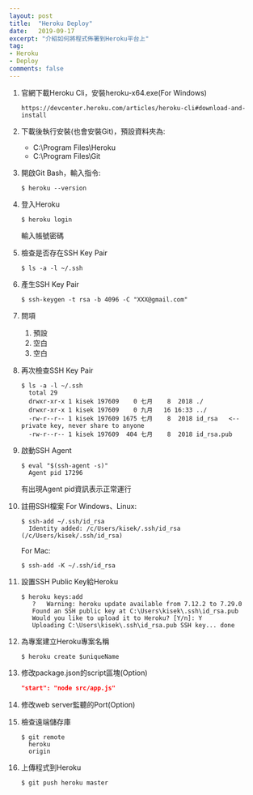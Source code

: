```yaml
---
layout: post
title:  "Heroku Deploy"
date:   2019-09-17
excerpt: "介紹如何將程式佈署到Heroku平台上"
tag:
- Heroku 
- Deploy
comments: false
---  
```


1.  官網下載Heroku Cli，安裝heroku-x64.exe(For Windows)
    ```
    https://devcenter.heroku.com/articles/heroku-cli#download-and-install
    ```
2.  下載後執行安裝(也會安裝Git)，預設資料夾為:
    *  C:\Program Files\Heroku
    *  C:\Program Files\Git

3.  開啟Git Bash，輸入指令:
    ```
    $ heroku --version
    ```
4.  登入Heroku
    ```
    $ heroku login
    ```
    輸入帳號密碼

5.  檢查是否存在SSH Key Pair
    ```
    $ ls -a -l ~/.ssh
    ```
6.  產生SSH Key Pair
    ```
    $ ssh-keygen -t rsa -b 4096 -C "XXX@gmail.com"
    ```
7.  問項
    1.  預設
    2.  空白
    3.  空白

8.  再次檢查SSH Key Pair
    ```
    $ ls -a -l ~/.ssh
      total 29
      drwxr-xr-x 1 kisek 197609    0 七月    8  2018 ./
      drwxr-xr-x 1 kisek 197609    0 九月   16 16:33 ../
      -rw-r--r-- 1 kisek 197609 1675 七月    8  2018 id_rsa   <-- private key, never share to anyone
      -rw-r--r-- 1 kisek 197609  404 七月    8  2018 id_rsa.pub
    ```
9.  啟動SSH Agent
    ```
    $ eval "$(ssh-agent -s)"   
      Agent pid 17296
    ``` 
    有出現Agent pid資訊表示正常運行

10. 註冊SSH檔案
    For Windows、Linux:
    ```
    $ ssh-add ~/.ssh/id_rsa
      Identity added: /c/Users/kisek/.ssh/id_rsa (/c/Users/kisek/.ssh/id_rsa)
    ```
    For Mac:
    ```
    $ ssh-add -K ~/.ssh/id_rsa
    ```   
11. 設置SSH Public Key給Heroku
    ```
    $ heroku keys:add
       ?   Warning: heroku update available from 7.12.2 to 7.29.0
       Found an SSH public key at C:\Users\kisek\.ssh\id_rsa.pub
       Would you like to upload it to Heroku? [Y/n]: Y
       Uploading C:\Users\kisek\.ssh\id_rsa.pub SSH key... done
    ```   
12. 為專案建立Heroku專案名稱
    ```
    $ heroku create $uniqueName
    ```  
13. 修改package.json的script區塊(Option)
    ```json
    "start": "node src/app.js"
    ```
14. 修改web server監聽的Port(Option)

15. 檢查遠端儲存庫
    ```
    $ git remote
      heroku
      origin
    ```  
16. 上傳程式到Heroku
    ```
    $ git push heroku master
    ```
